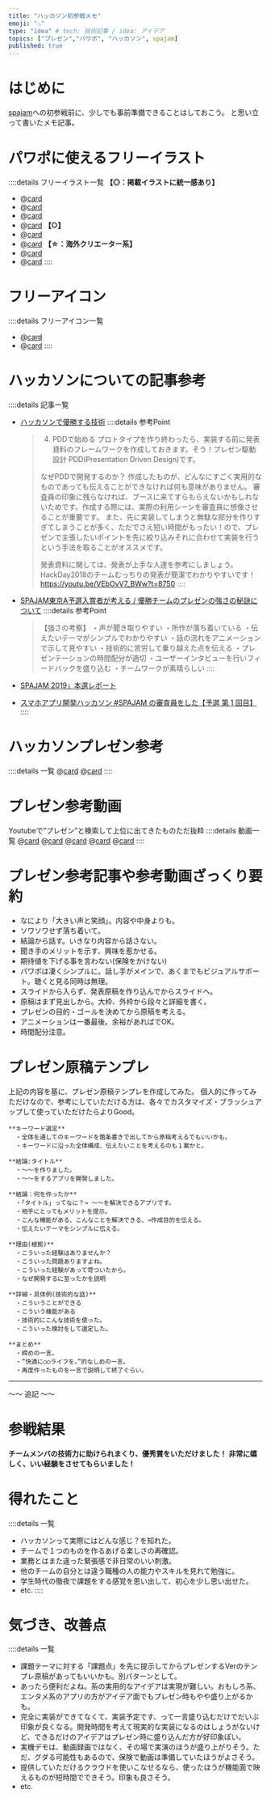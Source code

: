 ```yaml
---
title: "ハッカソン初参戦メモ"
emoji: "♨️"
type: "idea" # tech: 技術記事 / idea: アイデア
topics: ["プレゼン","パワポ", "ハッカソン", spajam]
published: true
---
```

# はじめに
[spajam](https://www.spajam.jp/)への初参戦前に、少しでも事前準備できることはしておこう。
と思い立って書いたメモ記事。
# パワポに使えるフリーイラスト
::::details フリーイラスト一覧
**【◎：掲載イラストに統一感あり】**
- @[card](https://www.irasutoya.com/)
- @[card](https://soco-st.com/)
- @[card](https://kage-design.com/)
- @[card](https://pictogram2.com/)
**【○】**
- @[card](https://tyoudoii-illust.com/)
- @[card](https://www.ac-illust.com/)
**【☆：海外クリエーター系】**
- @[card](https://storyset.com/)
- @[card](https://undraw.co/illustrations)
::::

# フリーアイコン
::::details フリーアイコン一覧
- @[card](https://icooon-mono.com/)
- @[card](https://icons8.jp/icons#styles)
::::

# ハッカソンについての記事参考
::::details 記事一覧
  - [ハッカソンで優勝する技術](https://qiita.com/taigamikami/items/7c6af445f1e62b0dad23)
    ::::details 参考Point
    >4. PDDで始める
    >プロトタイプを作り終わったら、実装する前に発表資料のフレームワークを作成しておきます。そう！プレゼン駆動設計 PDD(Presentation Driven Design)です。
    >
    >なぜPDDで開発するのか？
    >作成したものが、どんなにすごく実用的なものであっても伝えることができなければ何も意味がありません。
    >審査員の印象に残らなければ、ブースに来てすらもらえないかもしれないためです。作成する際には、実際の利用シーンを審査員に想像させることが重要です。
    >また、先に実装してしまうと無駄な部分を作りすぎてしまうことが多く、ただでさえ短い時間がもったい！ので、プレゼンで主張したいポイントを先に絞り込みそれに合わせて実装を行うという手法を取ることがオススメです。
    >
    >発表資料に関しては、発表が上手な人達を参考にしましょう。
    >HackDay2018のチームむっちりの発表が簡潔でわかりやすいです！
    >https://youtu.be/VEbOvV7_BWw?t=8750
    ::::
  - [SPAJAM東京A予選入賞者が考える / 優勝チームのプレゼンの強さの秘訣について](https://omuriceman.hatenablog.com/entry/spajam2019)
    ::::details 参考Point
    >【強さの考察】
    >・声が聞き取りやすい
    >・所作が落ち着いている
    >・伝えたいテーマがシンプルでわかりやすい
    >・話の流れをアニメーションで示して見やすい
    >・技術的に苦労して乗り越えた点を伝える
    >・プレゼンテーションの時間配分が適切
    >・ユーザーインタビューを行いフィードバックを盛り込む
    >・チームワークが素晴らしい
    ::::

  - [SPAJAM 2019」本選レポート](https://k-tai.watch.impress.co.jp/docs/news/1194688.html)
  - [スマホアプリ開発ハッカソン #SPAJAM の審査員をした【予選 第 1 回目】](https://chomado.com/presentations/spajam2020-1/)
::::

# ハッカソンプレゼン参考
::::details 一覧
  @[card](https://speakerdeck.com/koooootake/48-hours-ios-app)
  @[card](https://www.youtube.com/watch?v=VEbOvV7_BWw&t=8750s)
::::
# プレゼン参考動画
Youtubeで”プレゼン”と検索して上位に出てきたものただ抜粋
::::details 動画一覧
  @[card](https://www.youtube.com/watch?v=ovxorfBOVRE)
  @[card](https://www.youtube.com/watch?v=FoXj_IqZHpk)
  @[card](https://www.youtube.com/watch?v=nBd-aUM6Dnw)
  @[card](https://www.youtube.com/watch?v=6pwSNyEFp5o)
  @[card](https://www.youtube.com/watch?v=sj2VROS9bBU)
::::
# プレゼン参考記事や参考動画ざっくり要約
- なにより「大きい声と笑顔」。内容や中身よりも。
- ソワソワせず落ち着いて。
- 結論から話す。いきなり内容から話さない。
- 聞き手のメリットを示す、興味を惹かせる。
- 期待値を下げる事を言わない(保険をかけない)
- パワポは凄くシンプルに。話し手がメインで、あくまでもビジュアルサポート。聴くと見る同時は無理。
- スライドから入らず、発表原稿を作り込んでからスライドへ。
- 原稿はまず見出しから。大枠、外枠から段々と詳細を書く。
- プレゼンの目的・ゴールを決めてから原稿を考える。
- アニメーションは一番最後。余裕があればでOK。
- 時間配分注意。

# プレゼン原稿テンプレ
上記の内容を基に、プレゼン原稿テンプレを作成してみた。
個人的に作ってみただけなので、参考にしていただける方は、各々でカスタマイズ・ブラッシュアップして使っていただけたらよりGood。
```
**キーワード選定**
  ・全体を通してのキーワードを箇条書きで出してから原稿考えるでもいいかも。
  ・キーワードに沿った全体構成、伝えたいことを考えるのも１案かと。

**結論:タイトル**
  ・〜〜を作りました。
  ・〜〜をするアプリを開発しました。

**結論：何を作ったか**
  ・「タイトル」ってなに？→ 〜〜を解決できるアプリです。
  ・相手にとってもメリットを提示。
  ・こんな機能がある、こんなことを解決できる、→作成目的を伝える。
  ・伝えたいテーマをシンプルに伝える。

**理由(根拠)**
  ・こういった経験はありませんか？
  ・こういった問題ありますよね。
  ・こういった経験があって苛ついたから。
  ・なぜ開発するに至ったかを説明

**詳細・具体例(技術的な話)**
  ・こういうことができる
  ・こういう機能がある
  ・技術的にこんな技術を使った。
  ・こういった検討をして選定した。

**まとめ**
  ・締めの一言。
  ・”快適に○○ライフを。”的なしめの一言。
  ・再度作ったものを一言で説明して終了ぐらい。
```

----
〜〜 追記 〜〜  

# 参戦結果
**チームメンバの技術力に助けられまくり、優秀賞をいただけました！**
**非常に嬉しく、いい経験をさせてもらいました！**

# 得れたこと
::::details 一覧
  - ハッカソンって実際にはどんな感じ？を知れた。
  - チームで１つのものを作るあげる楽しさの再確認。
  - 業務とはまた違った緊張感で非日常のいい刺激。
  - 他のチームの自分とは違う職種の人の能力やスキルを見れて勉強に。
  - 学生時代の徹夜で課題をする感覚を思い出して、初心を少し思い出せた。
  - etc.
::::
# 気づき、改善点
::::details 一覧
  - 課題テーマに対する「課題点」を先に提示してからプレゼンするVerのテンプレ原稿があってもいいかも。別パターンとして。
  - あったら便利だよね。系の実用的なアイデアは実現が難しい。おもしろ系、エンタメ系のアプリの方がアイデア面でもプレゼン時もやや盛り上がるかも。
  - 完全に実装ができてなくて、実装予定です、って一言盛り込むだけでだいぶ印象が良くなる。開発時間を考えて現実的な実装になるのはしょうがないけど、できるだけのアイデアはプレゼン時に盛り込んだ方が好印象ぽい。
  - 実機デモは、動画録画ではなく、その場で実演のほうが盛り上がりそう。ただ、グダる可能性もあるので、保険で動画は準備していたほうがよさそう。
  - 提供していただけるクラウドを使いこなせるなら、使ったほうが機能面で映えるものが短時間でできそう。印象も良さそう。
  - etc.